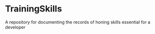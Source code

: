# TrainingSkills
A repository for documenting the records of honing skills essential for a developer
